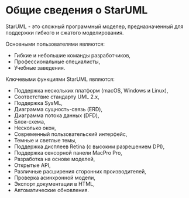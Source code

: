# Общие сведения о StarUML

StarUML - это сложный программный моделер, предназначенный для поддержки гибкого и сжатого моделирования.

Основными пользователями являются:
* Гибкие и небольшие команды разработчиков,
* Профессиональные специалисты,
* Учебные заведения.

Ключевыми функциями StarUML являются:
* Поддержка нескольких платформ (macOS, Windows и Linux),
* Соответствие стандарту UML 2.x,
* Поддержка SysML,
* Диаграмма сущность-связь (ERD),
* Диаграмма потока данных (DFD),
* Блок-схема,
* Несколько окон,
* Современный пользовательский интерфейс,
* Темные и светлые темы,
* Поддержка дисплеев Retina (с высоким разрешением DPI),
* Поддержка сенсорной панели MacPro Pro,
* Разработка на основе моделей,
* Открытые API,
* Различные расширения сторонних производителей,
* Проверка асинхронной модели,
* Экспорт документации в HTML,
* Автоматические обновления.